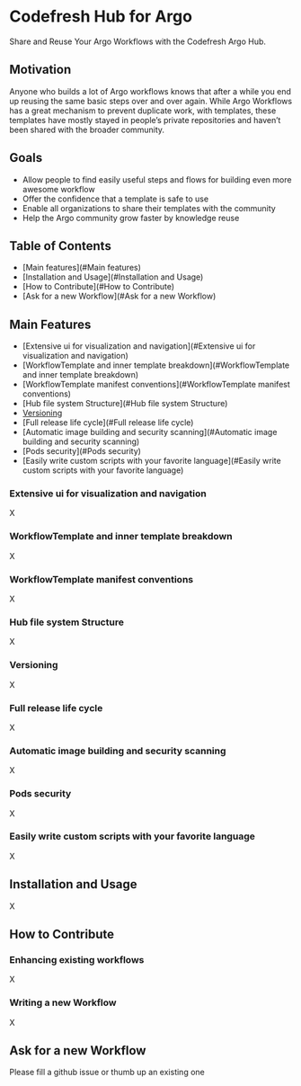 # Codefresh Hub for Argo

Share and Reuse Your Argo Workflows with the Codefresh Argo Hub.

## Motivation
Anyone who builds a lot of Argo workflows knows that after a while you end up reusing the same basic steps over and over again. While Argo Workflows has a great mechanism to prevent duplicate work, with templates, these templates have mostly stayed in people’s private repositories and haven’t been shared with the broader community.

## Goals
* Allow people to find easily useful steps and flows for building even more awesome workflow
* Offer the confidence that a template is safe to use
* Enable all organizations to share their templates with the community
* Help the Argo community grow faster by knowledge reuse

## Table of Contents
* [Main features](#Main features)
* [Installation and Usage](#Installation and Usage)
* [How to Contribute](#How to Contribute)
* [Ask for a new Workflow](#Ask for a new Workflow)

## Main Features
* [Extensive ui for visualization and navigation](#Extensive ui for visualization and navigation) 
* [WorkflowTemplate and inner template breakdown](#WorkflowTemplate and inner template breakdown)
* [WorkflowTemplate manifest conventions](#WorkflowTemplate manifest conventions)
* [Hub file system Structure](#Hub file system Structure)
* [Versioning](#Versioning)
* [Full release life cycle](#Full release life cycle)
* [Automatic image building and security scanning](#Automatic image building and security scanning)
* [Pods security](#Pods security)
* [Easily write custom scripts with your favorite language](#Easily write custom scripts with your favorite language)

### Extensive ui for visualization and navigation
X

### WorkflowTemplate and inner template breakdown
X

### WorkflowTemplate manifest conventions
X

### Hub file system Structure
X

### Versioning
X

### Full release life cycle
X

### Automatic image building and security scanning
X

### Pods security
X

### Easily write custom scripts with your favorite language
X


## Installation and Usage
X

## How to Contribute

### Enhancing existing workflows
X

### Writing a new Workflow
X

## Ask for a new Workflow

Please fill a github issue or thumb up an existing one




